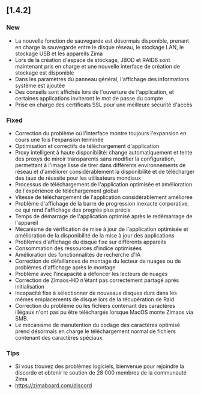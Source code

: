 ## [1.4.2]
### New
- La nouvelle fonction de sauvegarde est désormais disponible, prenant en charge la sauvegarde entre le disque réseau, le stockage LAN, le stockage USB et les appareils Zima
- Lors de la création d'espace de stockage, JBOD et RAID6 sont maintenant pris en charge et une nouvelle interface de création de stockage est disponible
- Dans les paramètres du panneau général, l'affichage des informations système est ajoutée
- Des conseils sont affichés lors de l'ouverture de l'application, et certaines applications inviteront le mot de passe du compte
- Prise en charge des certificats SSL pour une meilleure sécurité d'accès
### Fixed
- Correction du problème où l'interface montre toujours l'expansion en cours une fois l'expansion terminée
- Optimisation et correctifs de téléchargement d'application
- Proxy intelligent à haute disponibilité: change automatiquement et tente des proxys de miroir transparents sans modifier la configuration, permettant à l'image lisse de tirer dans différents environnements de réseau et d'améliorer considérablement la disponibilité et de télécharger des taux de réussite pour les utilisateurs mondiaux
- Processus de téléchargement de l'application optimisée et amélioration de l'expérience de téléchargement global
- Vitesse de téléchargement de l'application considérablement améliorée
- Problème d'affichage de la barre de progression inexacte corporative, ce qui rend l'affichage des progrès plus précis
- Temps de démarrage de l'application optimisé après le redémarrage de l'appareil
- Mécanisme de vérification de mise à jour de l'application optimisée et amélioration de la disponibilité de la mise à jour des applications
- Problèmes d'affichage du disque fixe sur différents appareils
- Consommation des ressources d'indice optimisées
- Amélioration des fonctionnalités de recherche d'IA
- Correction de défaillances de montage du lecteur de nuages ou de problèmes d'affichage après le montage
- Problème avec l'incapacité à défoncer les lecteurs de nuages
- Correction de Zimaos-HD n'étant pas correctement partagé après initialisation
- Incapacité fixe à sélectionner de nouveaux disques durs dans les mêmes emplacements de disque lors de la récupération de Raid
- Correction du problème où les fichiers contenant des caractères illégaux n'ont pas pu être téléchargés lorsque MacOS monte Zimaos via SMB.
- Le mécanisme de manutention du codage des caractères optimisé prend désormais en charge le téléchargement normal de fichiers contenant des caractères spéciaux.
### Tips
- Si vous trouvez des problèmes logiciels, bienvenue pour rejoindre la discorde et obtenir le soutien de 28 000 membres de la communauté Zima
- <a href = "https://zimaboard.com/discord" target = "_ blanc" style = "Color: Blue"> https://zimaboard.com/discord </a>
